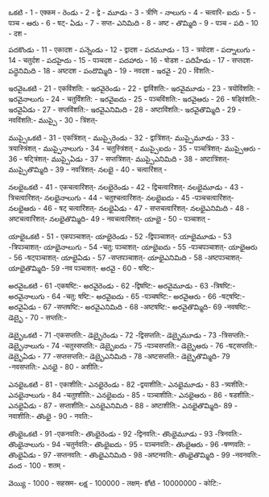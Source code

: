 ఒకటి - 1 - एक्कम -
రెండు - 2 - द्वे -
మూడు - 3 - त्रीणि -
నాలుగు - 4 - चत्वारि- 
ఐదు - 5 - पञ्च -
ఆరు - 6 - षट्-
ఏడు - 7 - सप्त-
ఎనిమిది - 8 - अष्ट -
తొమ్మిది - 9 - पञ्च -
పది - 10 - दश -

పదకొండు - 11 - एकादश - 
పన్నెండు - 12 - द्वादश -
పదమూడు - 13 - त्रयोदश - 
పద్నాలుగు - 14 - चतुर्दश - 
పదహైదు - 15 - पञ्चदश -
పదహారు - 16 - षोडश -
పదిహేడు - 17 - सप्तदश- 
పద్ధెనిమిది - 18 - अष्टदश - 
పందొమ్మిది - 19 - नवदश -
ఇరవై - 20 - विंशति:-

ఇరవైఒకటి - 21 - एकविंशति: - 
ఇరవైరెండు - 22 - द्वाविंशति:-
ఇరవైమూడు - 23 -  त्रयॊविंशति: - 
ఇరవైనాలుగు - 24 - चतुर्विंशति: - 
ఇరవైఐదు - 25 - पञ्चविंशति:-
ఇరవైఆరు - 26 - षड्विंशति:-
ఇరవైఏడు - 27 - सप्तविंशति:-
ఇరవైఎనిమిది - 28 - अष्टाविंशति:-
ఇరవైతొమ్మిది - 29 - नवविंशति:-
ముప్పై - 30 - त्रिंशत्-
 
ముప్పైఒకటి  - 31 - एकत्रिंशत् - 
ముప్పైరెండు - 32 - द्वात्रिंशत्-
ముప్పైమూడు - 33 - त्रयास्त्रिंशत् - 
ముప్పైనాలుగు - 34 - चतुस्त्रिंशत् - 
ముప్పైఐదు - 35 - पञ्चत्रिंशत्-
ముప్పైఆరు - 36 - षट्त्रिंशत्-
ముప్పైఏడు - 37 - सप्तत्रिंशत्-
ముప్పైఎనిమిది  - 38 - अष्टात्रिंशत्-
ముప్పైతొమ్మిది  - 39 - नवत्रिंशत्-
నలభై  - 40 - चत्वारिंशत् -

 
నలభైఒకటి  - 41 - एकचत्वारिंशत्-
నలభైరెండు - 42 - द्विचत्वारिंशत्-
నలభైమూడు - 43 - त्रिचत्वारिंशत्-
నలభైనాలుగు - 44 - चतुश्चत्वारिंशत्-
నలభైఐదు - 45 -पञ्चचत्वारिंशत्-
నలభైఆరు - 46 - षट् चत्वारिंशत्-
నలభైఏడు - 47 - सप्तचत्वारिंशत्-
నలభైఎనిమిది  - 48 - अष्टचत्वारिंशत्-
నలభైతొమ్మిది- 49 - नवचत्वारिंशत्-
యాభై - 50 - पञ्चाशत् -
 
యాభైఒకటి  - 51 - एकपञ्चाशत्-
యాభైరెండు - 52 -द्विपञ्चाशत्-
యాభైమూడు - 53 -त्रिपञ्चाशत्-
యాభైనాలుగు - 54 -चतु: पञ्चाशत्-
యాభైఐదు - 55 -पञ्चपञ्चाशत्-
యాభైఆరు - 56 -षट्पञ्चाशत्-
యాభైఏడు - 57 -सप्तपञ्चाशत्-
యాభైఎనిమిది  - 58 -अष्टपञ्चाशत्-
యాభైతొమ్మిది- 59 -नव पञ्चाशत्-
అరవై - 60 - षष्टि:-
 
అరవైఒకటి  - 61 -एकषष्टि:-
అరవైరెండు - 62 -द्विषष्टि:-
అరవైమూడు - 63 -त्रिषष्टि:-
అరవైనాలుగు - 64 -चतु: षष्टि:-
అరవైఐదు - 65 -पञ्चषष्टि:-
అరవైఆరు - 66 -षट्षष्टि:-
అరవైఏడు - 67 -सप्तषष्टि:-
అరవైఎనిమిది  - 68 -अष्टषष्टि:-
అరవైతొమ్మిది- 69 -नवषष्टि:-
డెబ్భై - 70 - सप्तति:-


డెబ్భైఒకటి  - 71 -एकसप्तति:-
డెబ్భైరెండు - 72 -द्विसप्तति:-
డెబ్భైమూడు - 73 -त्रिसप्तति:-
డెబ్భైనాలుగు - 74 -चतुस्सप्तति:-
డెబ్భైఐదు - 75 -पञ्चसप्तति:-
డెబ్భైఆరు - 76 -षट्सप्तति:-
డెబ్భైఏడు - 77 -सप्तसप्तति:-
డెబ్భైఎనిమిది  - 78 -अष्टसप्तति:-
డెబ్భైతొమ్మిది- 79 -नवसप्तति:-
ఎనభై - 80 - अशीति:-

ఎనభైఒకటి  - 81 - एकाशीति:-
ఎనభైరెండు - 82 -द्वयाशीति:-
ఎనభైమూడు - 83 -त्र्यशीति:-
ఎనభైనాలుగు - 84 -चतुश्शीति:-
ఎనభైఐదు - 85 - पञ्चाशीति:-
ఎనభైఆరు - 86 - षडशीति:-
ఎనభైఏడు - 87 - सप्ताशीति:-
ఎనభైఎనిమిది  - 88 - अष्टाशीति:-
ఎనభైతొమ్మిది- 89 - नवाशीति:-
తొంభై - 90 - नवति:-
 
తొంభైఒకటి  - 91 -एकनवति:-
తొంభైరెండు - 92 -द्विनवति:-
తొంభైమూడు - 93 -त्रिनवति:-
తొంభైనాలుగు - 94 -चतुर्नवति:-
తొంభైఐదు - 95 - पञ्चनवति:-
తొంభైఆరు - 96 -षण्णवति: -
తొంభైఏడు - 97 -सप्तनवति: -
తొంభైఎనిమిది - 98 -अष्टनवति:-
తొంభైతొమ్మిది - 99 -नवनवति:-
వంద - 100 - शतम् -

వెయ్యి - 1000 - सहस्रम- 
లక్ష - 100000 - लक्षम्- 
కోటి - 10000000 - कोटि:-

